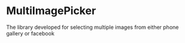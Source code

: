 # MultiImagePicker
The library developed for selecting multiple images from either phone gallery or facebook
